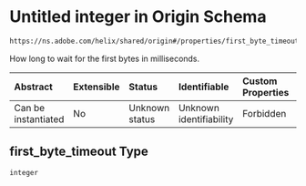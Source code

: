 # Untitled integer in Origin Schema

```txt
https://ns.adobe.com/helix/shared/origin#/properties/first_byte_timeout
```

How long to wait for the first bytes in milliseconds.

| Abstract            | Extensible | Status         | Identifiable            | Custom Properties | Additional Properties | Access Restrictions | Defined In                                                       |
| :------------------ | :--------- | :------------- | :---------------------- | :---------------- | :-------------------- | :------------------ | :--------------------------------------------------------------- |
| Can be instantiated | No         | Unknown status | Unknown identifiability | Forbidden         | Allowed               | none                | [origin.schema.json*](origin.schema.json "open original schema") |

## first_byte_timeout Type

`integer`
